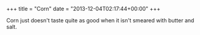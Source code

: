 +++
title = "Corn"
date = "2013-12-04T02:17:44+00:00"
+++

Corn just doesn't taste quite as good when it isn't smeared with butter and salt.
			
